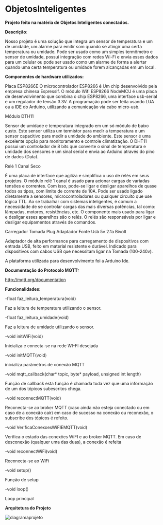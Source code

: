# ObjetosInteligentes

**Projeto feito na matéria de Objetos Inteligentes conectados.**

**Descrição:**

Nosso projeto é uma solução que integra um sensor de temperatura e
um de umidade, um alarme para emitir som quando se atingir uma certa temperatura
ou umidade. Pode ser usado como um simples termômetro e sensor de umidade, possui
integração com redes Wi-Fi e envia esses dados para um celular ou pode ser usado
como um alarme de forma a alertar quando uma certa temperatura ou umidade forem
alcançadas em um local.

**Componentes de hardware utilizados:**

Placa ESP8266E
O microcontrolador ESP8266 é Um chip desenvolvido pela empresa chinesa Espressif.
O módulo Wifi ESP8266 NodeMCU é uma placa de desenvolvimento que combina o chip ESP8266, uma interface usb-serial e um regulador de tensão 3.3V. A programação pode ser feita usando LUA ou a IDE do Arduino, utilizando a comunicação via cabo micro-usb.

Módulo DTH11

Sensor de umidade e temperatura integrado em um só módulo de baixo custo. Este sensor
utiliza um termistor para medir a temperatura e um sensor capacitivo para medir a umidade
do ambiente. Este sensor é uma excelente opção para monitoramento e controle
climatização.
O DHT11 possui um controlador de 8 bits que converte o sinal de temperatura e
umidade dos sensores e um sinal serial e envia ao Arduino através do pino de dados
(Data).

 Relé 1 Canal Seco
 
É uma placa de interface que agiliza e simplifica o uso de relés em seus projetos. O módulo
relé 1 canal é usado para acionar cargas de variadas tensões e correntes. Com isso, pode-se
ligar e desligar aparelhos de quase todos os tipos, com limite de corrente de 10A. Pode ser
usado ligado diretamente a sensores, microcontroladores ou qualquer circuito que use
lógica TTL.
Ao se trabalhar com sistemas inteligentes, é comum a necessidade de se controlar cargas
das mais diversas potências, tal como: lâmpadas, motores, resistências, etc. O componente
mais usado para ligar e desligar esses aparelhos são o relés. O relés são responsáveis por
ligar e desligar equipamentos através de comandos.

Carregador Tomada Plug Adaptador Fonte Usb 5v 2.1a Bivolt

Adaptador de alta performance para carregamento de dispositivos com entrada USB, feito
em material resistente e durável. Indicado para dispositivos com cabos USB que necessitam
ligar na Tomada (100-240v).

A plataforma utilizada para desenvolvimento foi a Arduino Ide.

**Documentação do Protocolo MQTT:**

http://mqtt.org/documentation

**Funcionalidades:**

-float faz_leitura_temperatura(void)

Faz a leitura de temperatura utilizando o sensor.

-float faz_leitura_umidade(void)

Faz a leitura de umidade utilizando o sensor.

-void initWiFi(void)

Inicializa e conecta-se na rede WI-FI desejada

-void initMQTT(void)

inicializa parâmetros de conexão MQTT

-void mqtt_callback(char* topic, byte* payload, unsigned int length) 

Função de callback esta função é chamada toda vez que uma informação de um dos tópicos subescritos chega.

-void reconnectMQTT(void)

Reconecta-se ao broker MQTT (caso ainda não esteja conectado ou em caso de a conexão cair)
em caso de sucesso na conexão ou reconexão, o subscribe dos tópicos é refeito.

-void VerificaConexoesWiFIEMQTT(void)

Verifica o estado das conexões WiFI e ao broker MQTT. 
Em caso de desconexão (qualquer uma das duas), a conexão é refeita

-void reconnectWiFi(void)

Reconecta-se ao WiFi

-void setup()

Função de setup

-void loop()

Loop principal

**Arquitetura do Projeto**

![diagramaprojeto](https://user-images.githubusercontent.com/11764088/84574131-f5392600-ad7a-11ea-8942-bcc8c42aaa9d.PNG)

